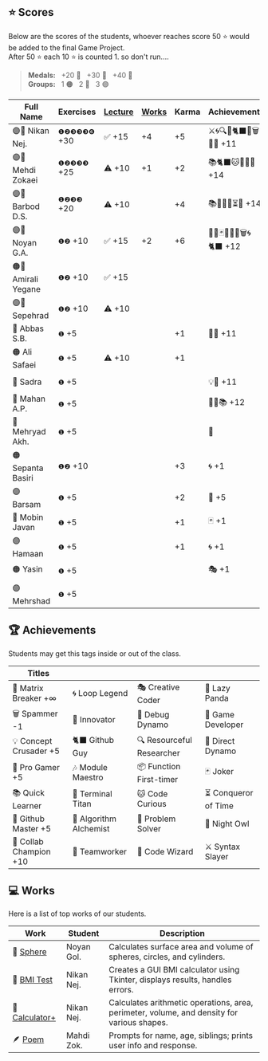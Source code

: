 ## ⭐ Scores

Below are the scores of the students, whoever reaches score 50 ⭐ would be added to the final Game Project.  
After 50 ⭐ each 10 ⭐ is counted 1. so don't run....

> **Medals:** &nbsp; +20 🥉 &nbsp; +30 🥈 &nbsp; +40 🥇  
> **Groups:** &nbsp; 1 🟠 &nbsp; 2 🔵 &nbsp; 3 🟣

| Full Name           | Exercises    | [Lecture](/RESEARCH.md) | [Works](/works/) | Karma | Achievements           | Total                      |
| ------------------- | ------------ | ----------------------- | ---------------- | ----- | ---------------------- | -------------------------- |
| 🟣👾 Nikan Nej.     | `❶❷❸❸❸❻` +30 | ✅ +15                  | +4               | +5    | ⚔️🌀🔍🎯🐈‍⬛🔮🗑️🏀🎶 +11 | $${\color{lightgreen}51}$$ |
| 🟣👾 Mehdi Zokaei   | `❶❷❸❸❸` +25  | ⚠️ +10                  | +1               | +2    | 📚🐈‍⬛🐱🔮🐙🏀 +14       | $${\color{lightgreen}50}$$ |
| 🟣👾 Barbod D.S.    | `❶❷❸❸` +20   | ⚠️ +10                  |                  | +4    | 📚🤝🌀🏀⏳💡 +14       | $${\color{lightgreen}50}$$ |
| 🟣🥇 Noyan G.A.     | `❶❷` +10     | ✅ +15                  | +2               | +6    | 🚀🔮🃏👥🦉🏀🗑️🌀🐈‍⬛ +12 | $${\color{lightgreen}45}$$ |
| 🟠🥉 Amirali Yegane | `❶❷` +10     | ✅ +15                  |                  |       |                        | $${\color{lightgreen}25}$$ |
| 🟣🥉 Sepehrad       | `❶❷` +10     | ⚠️ +10                  |                  |       |                        | $${\color{lightgreen}20}$$ |
| 🔵 Abbas S.B.       | `❶` +5       |                         |                  | +1    | 🧩🤝 +11               | $${\color{lightgreen}17}$$ |
| 🟠 Ali Safaei       | `❶` +5       | ⚠️ +10                  |                  | +1    |                        | $${\color{lightgreen}16}$$ |
| 🔵 Sadra            | `❶` +5       |                         |                  |       | 💡🤝 +11               | $${\color{lightgreen}16}$$ |
| 🔵 Mahan A.P.       | `❶` +5       |                         |                  |       | 🧩🤝📚 +12             | $${\color{lightgreen}16}$$ |
| 🔵 Mehryad Akh.     | `❶` +5       |                         |                  |       | 🤝                     | $${\color{lightgreen}15}$$ |
| 🟠 Sepanta Basiri   | `❶❷` +10     |                         |                  | +3    | 🌀 +1                  | $${\color{lightgreen}14}$$ |
| 🟣 Barsam           | `❶` +5       |                         |                  | +2    | 🏀 +5                  | $${\color{lightgreen}12}$$ |
| 🔵 Mobin Javan      | `❶` +5       |                         |                  | +1    | 🃏 +1                  | $${\color{lightgreen}7}$$  |
| 🟣 Hamaan           | `❶` +5       |                         |                  | +1    | 🌀 +1                  | $${\color{lightgreen}7}$$  |
| 🟠 Yasin            | `❶` +5       |                         |                  |       | 🎭 +1                  | $${\color{lightgreen}6}$$  |
| 🟣 Mehrshad         | `❶` +5       |                         |                  |       |                        | $${\color{lightgreen}5}$$  |

## 🏆 Achievements

Students may get this tags inside or out of the class.

| Titles                 |                        |                           |                      |
| ---------------------- | ---------------------- | ------------------------- | -------------------- |
| 💊 Matrix Breaker +∞   | 🌀 Loop Legend         | 🎭 Creative Coder         | 🐼 Lazy Panda        |
| 🗑️ Spammer -1          | 🚀 Innovator           | 🐛 Debug Dynamo           | 👾 Game Developer    |
| 💡 Concept Crusader +5 | 🐈‍⬛ Github Guy          | 🔍 Resourceful Researcher | 🎯 Direct Dynamo     |
| 🏀 Pro Gamer +5        | 🎶 Module Maestro      | 📦 Function First-timer   | 🃏 Joker             |
| 📚 Quick Learner       | 🔱 Terminal Titan      | 🐱 Code Curious           | ⏳ Conqueror of Time |
| 🐙 Github Master +5    | 🧪 Algorithm Alchemist | 🧩 Problem Solver         | 🦉 Night Owl         |
| 🤝 Collab Champion +10 | 👥 Teamworker          | 🔮 Code Wizard            | ⚔️ Syntax Slayer     |

## 💻 Works

Here is a list of top works of our students.

| Work                                        | Student    | Description                                                                                |
| ------------------------------------------- | ---------- | ------------------------------------------------------------------------------------------ |
| 🔮 [Sphere](/works/noyan_sphere.py)         | Noyan Gol. | Calculates surface area and volume of spheres, circles, and cylinders.                     |
| 💪 [BMI Test](/works/nikan_bmi_gui.py)      | Nikan Nej. | Creates a GUI BMI calculator using Tkinter, displays results, handles errors.              |
| 🧮 [Calculator+](/works/nikan_calc_plus.py) | Nikan Nej. | Calculates arithmetic operations, area, perimeter, volume, and density for various shapes. |
| 🪶 [Poem](/works/mahdi_family.py)           | Mahdi Zok. | Prompts for name, age, siblings; prints user info and response.                            |
